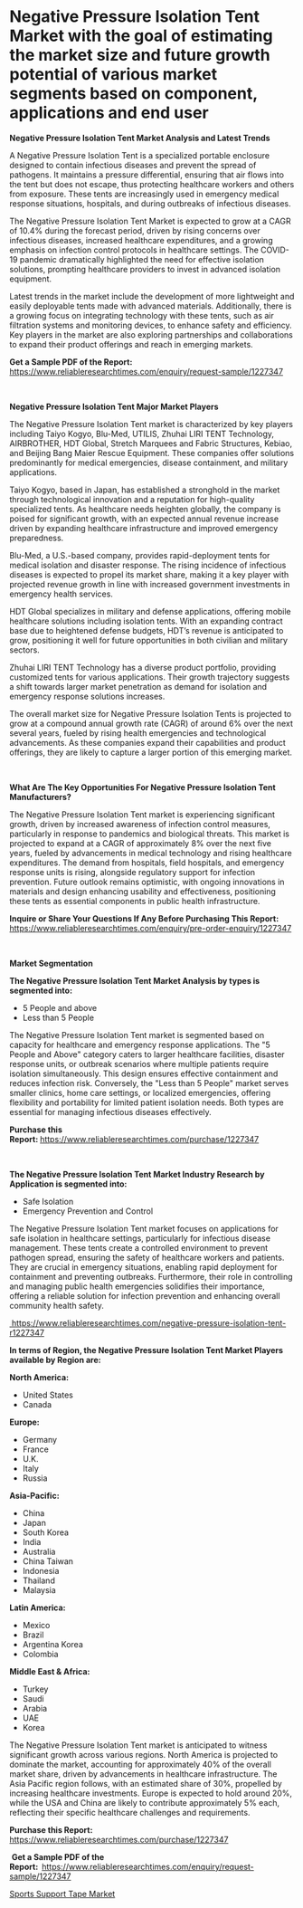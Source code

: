 <p><h1>Negative Pressure Isolation Tent Market with the goal of estimating the market size and future growth potential of various market segments based on component, applications and end user</h1></p><p><strong>Negative Pressure Isolation Tent Market Analysis and Latest Trends</strong></p>
<p><p>A Negative Pressure Isolation Tent is a specialized portable enclosure designed to contain infectious diseases and prevent the spread of pathogens. It maintains a pressure differential, ensuring that air flows into the tent but does not escape, thus protecting healthcare workers and others from exposure. These tents are increasingly used in emergency medical response situations, hospitals, and during outbreaks of infectious diseases.</p><p>The Negative Pressure Isolation Tent Market is expected to grow at a CAGR of 10.4% during the forecast period, driven by rising concerns over infectious diseases, increased healthcare expenditures, and a growing emphasis on infection control protocols in healthcare settings. The COVID-19 pandemic dramatically highlighted the need for effective isolation solutions, prompting healthcare providers to invest in advanced isolation equipment.</p><p>Latest trends in the market include the development of more lightweight and easily deployable tents made with advanced materials. Additionally, there is a growing focus on integrating technology with these tents, such as air filtration systems and monitoring devices, to enhance safety and efficiency. Key players in the market are also exploring partnerships and collaborations to expand their product offerings and reach in emerging markets.</p></p>
<p><strong>Get a Sample PDF of the Report:&nbsp;</strong> <a href="https://www.reliableresearchtimes.com/enquiry/request-sample/1227347?utm_campaign=2007&utm_medium=2&utm_source=Github&utm_content=ia&utm_term=07022025&utm_id=negative-pressure-isolation-tent">https://www.reliableresearchtimes.com/enquiry/request-sample/1227347</a></p>
<p>&nbsp;</p>
<p><strong>Negative Pressure Isolation Tent Major Market Players</strong></p>
<p><p>The Negative Pressure Isolation Tent market is characterized by key players including Taiyo Kogyo, Blu-Med, UTILIS, Zhuhai LIRI TENT Technology, AIRBROTHER, HDT Global, Stretch Marquees and Fabric Structures, Kebiao, and Beijing Bang Maier Rescue Equipment. These companies offer solutions predominantly for medical emergencies, disease containment, and military applications.</p><p>Taiyo Kogyo, based in Japan, has established a stronghold in the market through technological innovation and a reputation for high-quality specialized tents. As healthcare needs heighten globally, the company is poised for significant growth, with an expected annual revenue increase driven by expanding healthcare infrastructure and improved emergency preparedness.</p><p>Blu-Med, a U.S.-based company, provides rapid-deployment tents for medical isolation and disaster response. The rising incidence of infectious diseases is expected to propel its market share, making it a key player with projected revenue growth in line with increased government investments in emergency health services.</p><p>HDT Global specializes in military and defense applications, offering mobile healthcare solutions including isolation tents. With an expanding contract base due to heightened defense budgets, HDT’s revenue is anticipated to grow, positioning it well for future opportunities in both civilian and military sectors.</p><p>Zhuhai LIRI TENT Technology has a diverse product portfolio, providing customized tents for various applications. Their growth trajectory suggests a shift towards larger market penetration as demand for isolation and emergency response solutions increases.</p><p>The overall market size for Negative Pressure Isolation Tents is projected to grow at a compound annual growth rate (CAGR) of around 6% over the next several years, fueled by rising health emergencies and technological advancements. As these companies expand their capabilities and product offerings, they are likely to capture a larger portion of this emerging market.</p></p>
<p>&nbsp;</p>
<p><strong>What Are The Key Opportunities For Negative Pressure Isolation Tent Manufacturers?</strong></p>
<p><p>The Negative Pressure Isolation Tent market is experiencing significant growth, driven by increased awareness of infection control measures, particularly in response to pandemics and biological threats. This market is projected to expand at a CAGR of approximately 8% over the next five years, fueled by advancements in medical technology and rising healthcare expenditures. The demand from hospitals, field hospitals, and emergency response units is rising, alongside regulatory support for infection prevention. Future outlook remains optimistic, with ongoing innovations in materials and design enhancing usability and effectiveness, positioning these tents as essential components in public health infrastructure.</p></p>
<p><strong>Inquire or Share Your Questions If Any Before Purchasing This Report:</strong> <a href="https://www.reliableresearchtimes.com/enquiry/pre-order-enquiry/1227347?utm_campaign=2007&utm_medium=2&utm_source=Github&utm_content=ia&utm_term=07022025&utm_id=negative-pressure-isolation-tent">https://www.reliableresearchtimes.com/enquiry/pre-order-enquiry/1227347</a></p>
<p>&nbsp;</p>
<p><strong>Market Segmentation</strong></p>
<p><strong>The Negative Pressure Isolation Tent Market Analysis by types is segmented into:</strong></p>
<p><ul><li>5 People and above</li><li>Less than 5 People</li></ul></p>
<p><p>The Negative Pressure Isolation Tent market is segmented based on capacity for healthcare and emergency response applications. The "5 People and Above" category caters to larger healthcare facilities, disaster response units, or outbreak scenarios where multiple patients require isolation simultaneously. This design ensures effective containment and reduces infection risk. Conversely, the "Less than 5 People" market serves smaller clinics, home care settings, or localized emergencies, offering flexibility and portability for limited patient isolation needs. Both types are essential for managing infectious diseases effectively.</p></p>
<p><strong>Purchase this Report:&nbsp;</strong><a href="https://www.reliableresearchtimes.com/purchase/1227347?utm_campaign=2007&utm_medium=2&utm_source=Github&utm_content=ia&utm_term=07022025&utm_id=negative-pressure-isolation-tent">https://www.reliableresearchtimes.com/purchase/1227347</a></p>
<p>&nbsp;</p>
<p><strong>The Negative Pressure Isolation Tent Market Industry Research by Application is segmented into:</strong></p>
<p><ul><li>Safe Isolation</li><li>Emergency Prevention and Control</li></ul></p>
<p><p>The Negative Pressure Isolation Tent market focuses on applications for safe isolation in healthcare settings, particularly for infectious disease management. These tents create a controlled environment to prevent pathogen spread, ensuring the safety of healthcare workers and patients. They are crucial in emergency situations, enabling rapid deployment for containment and preventing outbreaks. Furthermore, their role in controlling and managing public health emergencies solidifies their importance, offering a reliable solution for infection prevention and enhancing overall community health safety.</p></p>
<p><a href="https://www.reliableresearchtimes.com/negative-pressure-isolation-tent-r1227347?utm_campaign=2007&utm_medium=2&utm_source=Github&utm_content=ia&utm_term=07022025&utm_id=negative-pressure-isolation-tent">&nbsp;https://www.reliableresearchtimes.com/negative-pressure-isolation-tent-r1227347</a></p>
<p><strong>In terms of Region, the Negative Pressure Isolation Tent Market Players available by Region are:</strong></p>
<p>
    <p> <strong> North America: </strong>
        <ul>
            <li>United States</li>
            <li>Canada</li>
        </ul>
        </p> 
    <p> <strong> Europe: </strong>
        <ul>
            <li>Germany</li>
            <li>France</li>
            <li>U.K.</li>
            <li>Italy</li>
            <li>Russia</li>
        </ul>
        </p> 
    <p> <strong> Asia-Pacific: </strong>
        <ul>
            <li>China</li>
            <li>Japan</li>
            <li>South Korea</li>
            <li>India</li>
            <li>Australia</li>
            <li>China Taiwan</li>
            <li>Indonesia</li>
            <li>Thailand</li>
            <li>Malaysia</li>
        </ul>
        </p> 
    <p> <strong> Latin America: </strong>
        <ul>
            <li>Mexico</li>
            <li>Brazil</li>
            <li>Argentina Korea</li>
            <li>Colombia</li>
        </ul>
        </p> 
    <p> <strong> Middle East & Africa: </strong>
        <ul>
            <li>Turkey</li>
            <li>Saudi</li>
            <li>Arabia</li>
            <li>UAE</li>
            <li>Korea</li>
        </ul>
    </p>
    </p>
<p><p>The Negative Pressure Isolation Tent market is anticipated to witness significant growth across various regions. North America is projected to dominate the market, accounting for approximately 40% of the overall market share, driven by advancements in healthcare infrastructure. The Asia Pacific region follows, with an estimated share of 30%, propelled by increasing healthcare investments. Europe is expected to hold around 20%, while the USA and China are likely to contribute approximately 5% each, reflecting their specific healthcare challenges and requirements.</p></p>
<p><strong>Purchase this Report: </strong><a href="https://www.reliableresearchtimes.com/purchase/1227347?utm_campaign=2007&utm_medium=2&utm_source=Github&utm_content=ia&utm_term=07022025&utm_id=negative-pressure-isolation-tent">https://www.reliableresearchtimes.com/purchase/1227347</a></p>
<p>&nbsp;<strong>Get a Sample PDF of the Report:&nbsp;&nbsp;</strong><a href="https://www.reliableresearchtimes.com/enquiry/request-sample/1227347?utm_campaign=2007&utm_medium=2&utm_source=Github&utm_content=ia&utm_term=07022025&utm_id=negative-pressure-isolation-tent">https://www.reliableresearchtimes.com/enquiry/request-sample/1227347</a></p>
<p><strong></strong></p>
<p><p><a href="https://github.com/angelajermaine/Market-Research-Report-List-5/blob/main/sports-support-tape-market.md?utm_campaign=2007&utm_medium=2&utm_source=Github&utm_content=ia&utm_term=07022025&utm_id=negative-pressure-isolation-tent">Sports Support Tape Market</a></p></p>